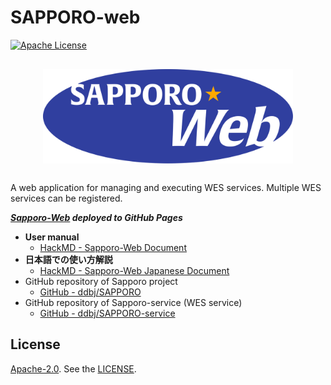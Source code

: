 # SAPPORO-web

[![Apache License](https://img.shields.io/badge/license-Apache%202.0-orange.svg?style=flat&color=important)](http://www.apache.org/licenses/LICENSE-2.0)

<img src="https://raw.githubusercontent.com/ddbj/SAPPORO/master/logo/SAPPORO-Web.svg" width="400" style="display: block; margin-left: auto; margin-right: auto; margin-top: 30px; margin-bottom: 30px;" alt="SAPPORO-web logo">

A web application for managing and executing WES services. Multiple WES services can be registered.

**_[Sapporo-Web](https://ddbj.github.io/SAPPORO-web/) deployed to GitHub Pages_**

- **User manual**
  - [HackMD - Sapporo-Web Document](https://hackmd.io/@suecharo/sapporo-web-docs)
- **日本語での使い方解説**
  - [HackMD - Sapporo-Web Japanese Document](https://hackmd.io/@suecharo/sapporo-web-docs-ja)
- GitHub repository of Sapporo project
  - [GitHub - ddbj/SAPPORO](https://github.com/ddbj/SAPPORO)
- GitHub repository of Sapporo-service (WES service)
  - [GitHub - ddbj/SAPPORO-service](https://github.com/ddbj/SAPPORO-service)

## License

[Apache-2.0](https://www.apache.org/licenses/LICENSE-2.0). See the [LICENSE](https://github.com/ddbj/SAPPORO-web/blob/master/LICENSE).
